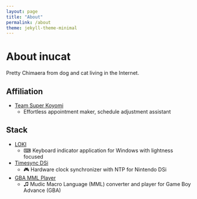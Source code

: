 ```yaml
---
layout: page
title: "About"
permalink: /about
theme: jekyll-theme-minimal
---
```


# About inucat

Pretty Chimaera from dog and cat living in the Internet.

## Affiliation

- [Team Super Koyomi](https://github.com/enpit-super-koyomi)
  - Effortless appointment maker, schedule adjustment assistant

## Stack

- [LOKI](https://github.com/inucat/win-LOKI_Keyboard_Indicator)
  - ⌨ Keyboard indicator application for Windows with lightness focused
- [Timesync DSi](https://github.com/inucat/timesync-dsi)
  - 🎮 Hardware clock synchronizer with NTP for Nintendo DSi
- [GBA MML Player](https://github.com/inucat/gba-mml-music-player)
  - ♫ Mudic Macro Language (MML) converter and player for Game Boy Advance (GBA)
